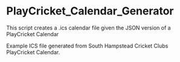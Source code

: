 # PlayCricket_Calendar_Generator
This script creates a .ics calendar file given the JSON version of a PlayCricket Calendar

Example ICS file generated from South Hampstead Cricket Clubs PlayCricket Calendar. 
